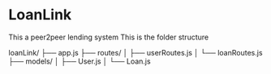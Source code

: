 # LoanLink
This a peer2peer lending system
This is the folder structure

loanLink/
├── app.js
├── routes/
│   ├── userRoutes.js
│   └── loanRoutes.js
├── models/
│   ├── User.js
│   └── Loan.js
